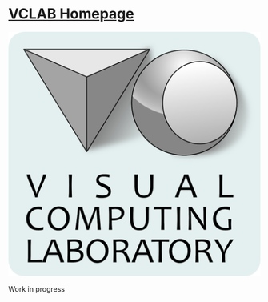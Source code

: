 # [VCLAB Homepage](http://vcg.isti.cnr.it/)

[![Screenshot](./vcg.png)](http://vcg.isti.cnr.it/)

Work in progress